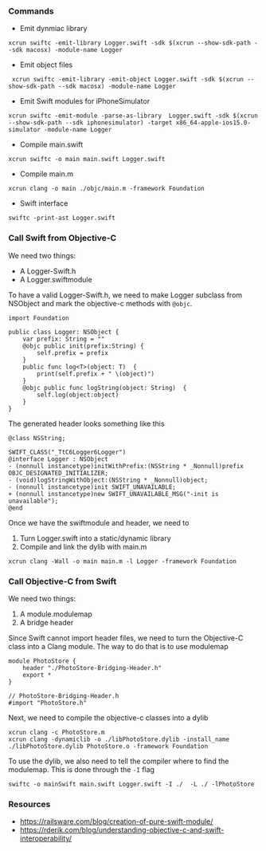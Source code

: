 ### Commands

- Emit dynmiac library

```
xcrun swiftc -emit-library Logger.swift -sdk $(xcrun --show-sdk-path --sdk macosx) -module-name Logger 
```

- Emit object files

```
 xcrun swiftc -emit-library -emit-object Logger.swift -sdk $(xcrun --show-sdk-path --sdk macosx) -module-name Logger
```

- Emit Swift modules for iPhoneSimulator

```
xcrun swiftc -emit-module -parse-as-library  Logger.swift -sdk $(xcrun --show-sdk-path --sdk iphonesimulator) -target x86_64-apple-ios15.0-simulator -module-name Logger 
```

- Compile main.swift

```
xcrun swiftc -o main main.swift Logger.swift
```

- Compile main.m

```
xcrun clang -o main ./objc/main.m -framework Foundation
```

- Swift interface

```
swiftc -print-ast Logger.swift
```

### Call Swift from Objective-C

We need two things:

- A Logger-Swift.h
- A Logger.swiftmodule

To have a valid Logger-Swift.h, we need to make Logger subclass from NSObject and mark the objective-c methods with `@objc`. 

```objc
import Foundation

public class Logger: NSObject {    
    var prefix: String = ""
    @objc public init(prefix:String) {
        self.prefix = prefix
    }
    public func log<T>(object: T)  {
        print(self.prefix + " \(object)")
    }
    @objc public func logString(object: String)  {
        self.log(object:object)
    }
}
```

The generated header looks something like this

```
@class NSString;

SWIFT_CLASS("_TtC6Logger6Logger")
@interface Logger : NSObject
- (nonnull instancetype)initWithPrefix:(NSString * _Nonnull)prefix OBJC_DESIGNATED_INITIALIZER;
- (void)logStringWithObject:(NSString * _Nonnull)object;
- (nonnull instancetype)init SWIFT_UNAVAILABLE;
+ (nonnull instancetype)new SWIFT_UNAVAILABLE_MSG("-init is unavailable");
@end
```

Once we have the swiftmodule and header, we need to 

1. Turn Logger.swift into a static/dynamic library
2. Compile and link the dylib with main.m

```
xcrun clang -Wall -o main main.m -l Logger -framework Foundation                            
```

### Call Objective-C from Swift

We need two things:

1. A module.modulemap
2. A bridge header

Since Swift cannot import header files, we need to turn the Objective-C class into a Clang module. The way to do that is to use modulemap

```
module PhotoStore {
    header "./PhotoStore-Bridging-Header.h"
    export *
}

// PhotoStore-Bridging-Header.h
#import "PhotoStore.h"
```
Next, we need to compile the objective-c classes into a dylib

```
xcrun clang -c PhotoStore.m
xcrun clang -dynamiclib -o ./libPhotoStore.dylib -install_name ./libPhotoStore.dylib PhotoStore.o -framework Foundation
```
To use the dylib, we also need to tell the compiler where to find the modulemap. This is done through the `-I` flag

```
swiftc -o mainSwift main.swift Logger.swift -I ./  -L ./ -lPhotoStore
```







### Resources

- https://railsware.com/blog/creation-of-pure-swift-module/
- https://rderik.com/blog/understanding-objective-c-and-swift-interoperability/
